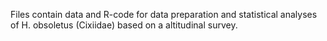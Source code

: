 Files contain data and R-code for data preparation and statistical analyses of H. obsoletus (Cixiidae) based on a altitudinal survey.

